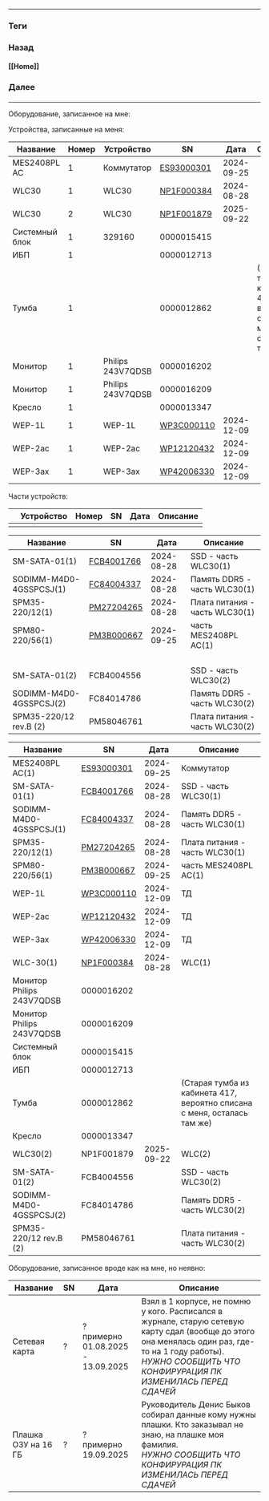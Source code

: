 
---
### Теги

### Назад
#### [[Home]]
### Далее
####
---

Оборудование, записанное на мне:

Устройства, записанные на меня:

| Название       | Номер | Устройство        | SN                                                             | Дата       | Описание                                                                 |
| -------------- | ----- | ----------------- | -------------------------------------------------------------- | ---------- | ------------------------------------------------------------------------ |
| MES2408PL AC   | 1     | Коммутатор        | [ES93000301](https://sn.eltex.loc/search_by_serial/ES93000301) | 2024-09-25 |                                                                          |
| WLC30          | 1     | WLC30             | [NP1F000384](https://sn.eltex.loc/search_by_serial/NP1F000384) | 2024-08-28 |                                                                          |
| WLC30          | 2     | WLC30             | [NP1F001879](https://sn.eltex.loc/search_by_serial/NP1F001879) | 2025-09-22 |                                                                          |
| Системный блок | 1     | 329160            | 0000015415                                                     |            |                                                                          |
| ИБП            | 1     |                   | 0000012713                                                     |            |                                                                          |
| Тумба          | 1     |                   | 0000012862                                                     |            | (Старая тумба из кабинета 417, вероятно списана с меня, осталась там же) |
| Монитор        | 1     | Philips 243V7QDSB | 0000016202                                                     |            |                                                                          |
| Монитор        | 1     | Philips 243V7QDSB | 0000016209                                                     |            |                                                                          |
| Кресло         | 1     |                   | 0000013347                                                     |            |                                                                          |
| WEP-1L         | 1     | WEP-1L            | [WP3C000110](https://sn.eltex.loc/search_by_serial/WP3C000110) | 2024-12-09 |                                                                          |
| WEP-2ac        | 1     | WEP-2ac           | [WP12120432](https://sn.eltex.loc/search_by_serial/WP12120432) | 2024-12-09 |                                                                          |
| WEP-3ax        | 1     | WEP-3ax           | [WP42006330](https://sn.eltex.loc/search_by_serial/WP42006330) | 2024-12-09 |                                                                          |

Части устройств:

|     | Устройство | Номер | SN  | Дата | Описание |
| --- | ---------- | ----- | --- | ---- | -------- |
|     |            |       |     |      |          |


| Название                | SN                                                             | Дата       | Описание                       |
| ----------------------- | -------------------------------------------------------------- | ---------- | ------------------------------ |
| SM-SATA-01(1)           | [FCB4001766](https://sn.eltex.loc/search_by_serial/FCB4001766) | 2024-08-28 | SSD - часть WLC30(1)           |
| SODIMM-M4D0-4GSSPCSJ(1) | [FC84004337](https://sn.eltex.loc/search_by_serial/FC84004337) | 2024-08-28 | Память DDR5 - часть WLC30(1)   |
| SPM35-220/12(1)         | [PM27204265](https://sn.eltex.loc/search_by_serial/PM27204265) | 2024-08-28 | Плата питания - часть WLC30(1) |
| SPM80-220/56(1)         | [PM3B000667](https://sn.eltex.loc/search_by_serial/PM3B000667) | 2024-09-25 | часть MES2408PL AC(1)          |
|                         |                                                                |            |                                |
|                         |                                                                |            |                                |
|                         |                                                                |            |                                |
|                         |                                                                |            |                                |
| SM-SATA-01(2)           | FCB4004556                                                     |            | SSD - часть WLC30(2)           |
| SODIMM-M4D0-4GSSPCSJ(2) | FC84014786                                                     |            | Память DDR5 - часть WLC30(2)   |
| SPM35-220/12 rev.B (2)  | PM58046761                                                     |            | Плата питания - часть WLC30(2) |


| Название                  | SN                                                             | Дата       | Описание                                                                 |
| ------------------------- | -------------------------------------------------------------- | ---------- | ------------------------------------------------------------------------ |
| MES2408PL AC(1)           | [ES93000301](https://sn.eltex.loc/search_by_serial/ES93000301) | 2024-09-25 | Коммутатор                                                               |
| SM-SATA-01(1)             | [FCB4001766](https://sn.eltex.loc/search_by_serial/FCB4001766) | 2024-08-28 | SSD - часть WLC30(1)                                                     |
| SODIMM-M4D0-4GSSPCSJ(1)   | [FC84004337](https://sn.eltex.loc/search_by_serial/FC84004337) | 2024-08-28 | Память DDR5 - часть WLC30(1)                                             |
| SPM35-220/12(1)           | [PM27204265](https://sn.eltex.loc/search_by_serial/PM27204265) | 2024-08-28 | Плата питания - часть WLC30(1)                                           |
| SPM80-220/56(1)           | [PM3B000667](https://sn.eltex.loc/search_by_serial/PM3B000667) | 2024-09-25 | часть MES2408PL AC(1)                                                    |
| WEP-1L                    | [WP3C000110](https://sn.eltex.loc/search_by_serial/WP3C000110) | 2024-12-09 | ТД                                                                       |
| WEP-2ac                   | [WP12120432](https://sn.eltex.loc/search_by_serial/WP12120432) | 2024-12-09 | ТД                                                                       |
| WEP-3ax                   | [WP42006330](https://sn.eltex.loc/search_by_serial/WP42006330) | 2024-12-09 | ТД                                                                       |
| WLC-30(1)                 | [NP1F000384](https://sn.eltex.loc/search_by_serial/NP1F000384) | 2024-08-28 | WLC(1)                                                                   |
| Монитор Philips 243V7QDSB | 0000016202                                                     |            |                                                                          |
| Монитор Philips 243V7QDSB | 0000016209                                                     |            |                                                                          |
| Системный блок            | 0000015415                                                     |            |                                                                          |
| ИБП                       | 0000012713                                                     |            |                                                                          |
| Тумба                     | 0000012862                                                     |            | (Старая тумба из кабинета 417, вероятно списана с меня, осталась там же) |
| Кресло                    | 0000013347                                                     |            |                                                                          |
| WLC30(2)                  | NP1F001879                                                     | 2025-09-22 | WLC(2)                                                                   |
| SM-SATA-01(2)             | FCB4004556                                                     |            | SSD - часть WLC30(2)                                                     |
| SODIMM-M4D0-4GSSPCSJ(2)   | FC84014786                                                     |            | Память DDR5 - часть WLC30(2)                                             |
| SPM35-220/12 rev.B (2)    | PM58046761                                                     |            | Плата питания - часть WLC30(2)                                           |





Оборудование, записанное вроде как на мне, но неявно:

| Название            | SN  | Дата                                      | Описание                                                                                                                                                                                                             |
| ------------------- | --- | ----------------------------------------- | -------------------------------------------------------------------------------------------------------------------------------------------------------------------------------------------------------------------- |
| Сетевая карта       | ?   | ?<br>примерно <br>01.08.2025 - 13.09.2025 | Взял в 1 корпусе, не помню у кого. Расписался в журнале, старую сетевую карту сдал (вообще до этого она менялась один раз, где-то на 1 году работы).<br>*НУЖНО СООБЩИТЬ ЧТО КОНФИРУРАЦИЯ ПК ИЗМЕНИЛАСЬ ПЕРЕД СДАЧЕЙ* |
| Плашка ОЗУ на 16 ГБ | ?   | ?<br>примерно 19.09.2025                  | Руководитель Денис Быков собирал данные кому нужны плашки. Кто заказывал не знаю, на плашке моя фамилия.<br>*НУЖНО СООБЩИТЬ ЧТО КОНФИРУРАЦИЯ ПК ИЗМЕНИЛАСЬ ПЕРЕД СДАЧЕЙ*                                             |
